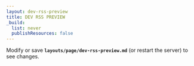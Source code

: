 ```yaml
---
layout: dev-rss-preview
title: DEV RSS PREVIEW
_build:
  list: never
  publishResources: false
---
```

<p id="blink">Modify or save <b><code>layouts/page/dev-rss-preview.md</code></b> (or restart the server) to see changes.</p>
<script>
var b = document.getElementById('blink');
setInterval(function() {
    b.style.visibility = (b.style.visibility === 'hidden' ? '' : 'hidden');
}, 1000);
</script>
